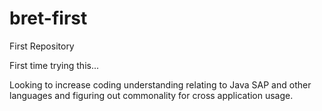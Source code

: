 # bret-first
First Repository

First time trying this...

Looking to increase coding understanding relating to Java
SAP and other languages and figuring out commonality for cross application usage. 
